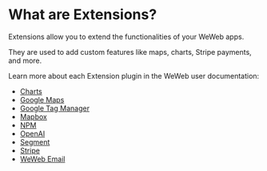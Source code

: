 # What are Extensions?

Extensions allow you to extend the functionalities of your WeWeb apps.

They are used to add custom features like maps, charts, Stripe payments, and more.

Learn more about each Extension plugin in the WeWeb user documentation:
* <a href="https://docs.weweb.io/plugins/extensions/charts.html" target="_blank" class="ww-editor-link">Charts</a>
* <a href="https://docs.weweb.io/plugins/extensions/google-maps.html" target="_blank" class="ww-editor-link">Google Maps</a>
* <a href="https://docs.weweb.io/plugins/extensions/gtm.html" target="_blank" class="ww-editor-link">Google Tag Manager</a>
* <a href="https://docs.weweb.io/plugins/extensions/mapbox.html" target="_blank" class="ww-editor-link">Mapbox</a>
* <a href="https://docs.weweb.io/plugins/extensions/npm.html" target="_blank" class="ww-editor-link">NPM</a>
* <a href="https://docs.weweb.io/plugins/extensions/open-ai.html" target="_blank" class="ww-editor-link">OpenAI</a>
* <a href="https://docs.weweb.io/plugins/extensions/segment.html" target="_blank" class="ww-editor-link">Segment</a>
* <a href="https://docs.weweb.io/plugins/extensions/stripe.html" target="_blank" class="ww-editor-link">Stripe</a>
* <a href="https://docs.weweb.io/plugins/extensions/weweb-email.html" target="_blank" class="ww-editor-link">WeWeb Email</a>
